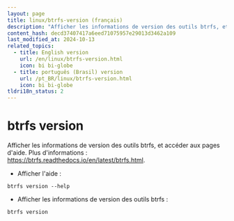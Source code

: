 ```yaml
---
layout: page
title: linux/btrfs-version (français)
description: "Afficher les informations de version des outils btrfs, et accéder aux pages d'aide."
content_hash: decd37407417a6eed71075957e29013d3462a109
last_modified_at: 2024-10-13
related_topics:
  - title: English version
    url: /en/linux/btrfs-version.html
    icon: bi bi-globe
  - title: português (Brasil) version
    url: /pt_BR/linux/btrfs-version.html
    icon: bi bi-globe
tldri18n_status: 2
---
```

# btrfs version

Afficher les informations de version des outils btrfs, et accéder aux pages d'aide.
Plus d'informations : <https://btrfs.readthedocs.io/en/latest/btrfs.html>.

- Afficher l'aide :

`btrfs version --help`

- Afficher les informations de version des outils btrfs :

`btrfs version`
